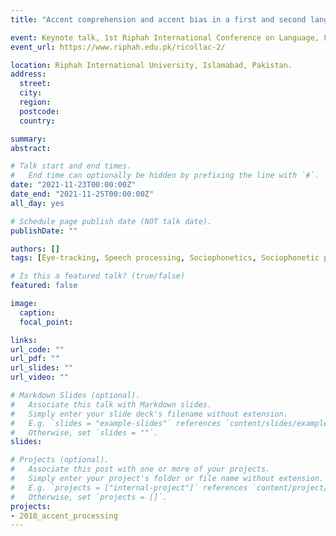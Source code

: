 ```yaml
---
title: "Accent comprehension and accent bias in a first and second language"

event: Keynote talk, 1st Riphah International Conference on Language, Literature, and Culture (RICOLLAC)
event_url: https://www.riphah.edu.pk/ricollac-2/

location: Riphah International University, Islamabad, Pakistan.
address: 
  street: 
  city: 
  region: 
  postcode: 
  country: 

summary:
abstract: 

# Talk start and end times.
#   End time can optionally be hidden by prefixing the line with `#`.
date: "2021-11-23T00:00:00Z"
date_end: "2021-11-25T00:00:00Z"
all_day: yes

# Schedule page publish date (NOT talk date).
publishDate: ""

authors: []
tags: [Eye-tracking, Speech processing, Sociophonetics, Sociophonetic processing, Northern English, accent bias]

# Is this a featured talk? (true/false)
featured: false

image:
  caption: 
  focal_point:

links:
url_code: ""
url_pdf: ""
url_slides: ""
url_video: ""

# Markdown Slides (optional).
#   Associate this talk with Markdown slides.
#   Simply enter your slide deck's filename without extension.
#   E.g. `slides = "example-slides"` references `content/slides/example-slides.md`.
#   Otherwise, set `slides = ""`.
slides:

# Projects (optional).
#   Associate this post with one or more of your projects.
#   Simply enter your project's folder or file name without extension.
#   E.g. `projects = ["internal-project"]` references `content/project/deep-learning/index.md`.
#   Otherwise, set `projects = []`.
projects:
- 2018_accent_processing
---
```

